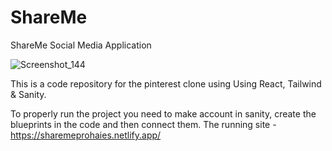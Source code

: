 # ShareMe
ShareMe Social Media Application

![Screenshot_144](https://user-images.githubusercontent.com/98268791/202471466-40da155b-ca8c-4f5d-97f3-302f94a7546d.png)

This is a code repository for the pinterest clone using Using React, Tailwind & Sanity.

To properly run the project you need to make account in sanity, create the blueprints in the code and then connect them.
The running site - https://sharemeprohaies.netlify.app/

